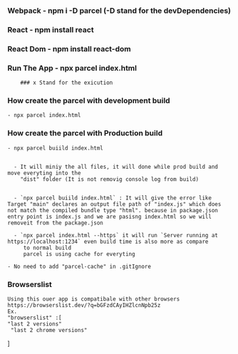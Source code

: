 ### Webpack - npm i -D parcel (-D stand for the devDependencies)


### React - npm install react


### React Dom - npm install react-dom


### Run The App - npx parcel index.html
        ### x Stand for the exicution


### How create the parcel with development build
    - npx parcel index.html


### How create the parcel with Production build
    - npx parcel buiild index.html


      - It will miniy the all files, it will done while prod build and move everyting into the   
        "dist" folder (It is not removig console log from build)


      - `npx parcel buiild index.html` : It will give the error like  Target "main" declares an output file path of "index.js" which does not match the compiled bundle type "html". because in package.json entry point is index.js and we are pasisng index.html so we will removeit from the package.json

      - `npx parcel index.html --https` it will run `Server running at https://localhost:1234` even build time is also more as compare
         to normal build
         parcel is using cache for everyting 

    - No need to add "parcel-cache" in .gitIgnore

### Browserslist
    Using this ouer app is compatibale with other browsers
    https://browserslist.dev/?q=bGFzdCAyIHZlcnNpb25z
    Ex.
    "browserslist" :[
    "last 2 versions"
     "last 2 chrome versions"
  ]
